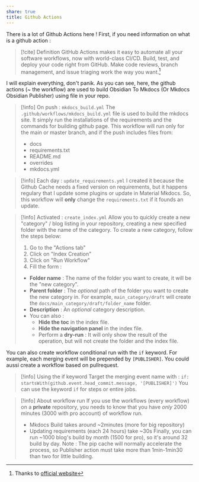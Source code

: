 ```yaml
---
share: true
title: Github Actions
---
```


There is a lot of Github Actions here ! First, if you need information on what is a github action :
> [!cite] Definition
>  GitHub Actions makes it easy to automate all your software workflows, now with world-class CI/CD. Build, test, and deploy your code right from GitHub. Make code reviews, branch management, and issue triaging work the way you want.[^1]

I will explain everything, don't panik. As you can see, here, the github actions (~ the workflow) are used to build Obsidian To Mkdocs (Or Mkdocs Obsidian Publisher) using file in your repo.

> [!info] On push : `mkdocs_build.yml`
> The `.github/workflows/mkdocs_build.yml` file is used to build the mkdocs site.
> It simply run the installations of the requirements and the commands for building github page.
> This workflow will run only for the main or master branch, and if the push includes files from:
> - docs
> - requirements.txt
> - README.md
> - overrides
> - mkdocs.yml

> [!info] Each day : `update_requirements.yml` 
> I created it because the Github Cache needs a fixed version on requirements, but it happens regulary that I update some plugins or update in Material Mkdocs. So, this workflow will **only** change the `requirements.txt` if it founds an update.

> [!info] Activated : `create_index.yml`
> Allow you to quickly create a new "category" / blog listing in your repository, creating a new specified folder with the name of the category.
> To create a new category, follow the steps below:
> 1. Go to the "Actions tab"
> 2. Click on "Index Creation"
> 3. Click on "Run Workflow"
> 4. Fill the form :
>   - **Folder name** : The name of the folder you want to create, it will be the "new category". 
>   - **Parent folder** : The *optional* path of the folder you want to create the new category in. For example, `main_category/draft` will create the `docs/main_category/draft/folder_name` folder.
>   - **Description** : An *optional* category description.
>   - You can also :
>       - **Hide the toc** in the index file.
>       - **Hide the navigation panel** in the index file.
>       - Perform a **dry-run** : It will only show the result of the operation, but will not create the folder and the index file.

You can also create workflow conditional run with the `if` keyword. For example, each merging event will be prepended by `[PUBLISHER]`. You could aussi create a workflow based on pullrequest.

> [!info] Using the if keyword 
> Target the merging event name with : `if: startsWith(github.event.head_commit.message, '[PUBLISHER]')`
> You can use the keyword `if` for steps or entire jobs. 

> [!info] About workflow run
> If you use the workflows (every workflow) on a **private** repository, you needs to know that you have *only* 2000 minutes (3000 with pro account) of workflow run. 
> - Mkdocs Build takes around ~2minutes (more for big repository)
> - Updating requirements (each 24 hours) take ~30s
> Finally, you can run ~1000 blog's build by month (1500 for pro), so it's around 32 build by day.
> Note : The pip cache will normally accelerate the process, so Publisher action must take more than 1min-1min30 than two for little building.

[^1]: Thanks to [official website](https://github.com/features/actions)